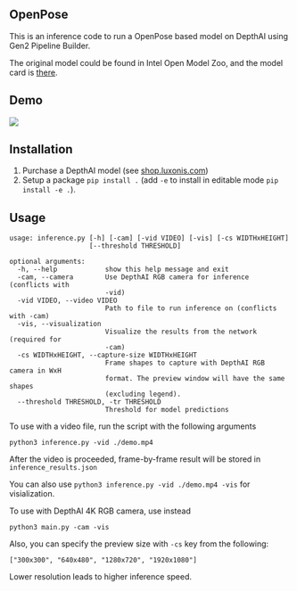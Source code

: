 ## OpenPose

This is an inference code to run a OpenPose based model on DepthAI using Gen2 Pipeline Builder.

The original model could be found in Intel Open Model Zoo, and the model card is [there](https://github.com/opencv/open_model_zoo/blob/7d235755e2d17f6186b11243a169966e4f05385a/models/intel/human-pose-estimation-0001).

## Demo

![](demo.gif)

## Installation

1. Purchase a DepthAI model (see [shop.luxonis.com](https://shop.luxonis.com/))
2. Setup a package `pip install .` (add `-e` to install in editable mode `pip install -e .`).

## Usage

```
usage: inference.py [-h] [-cam] [-vid VIDEO] [-vis] [-cs WIDTHxHEIGHT]
                    [--threshold THRESHOLD]

optional arguments:
  -h, --help            show this help message and exit
  -cam, --camera        Use DepthAI RGB camera for inference (conflicts with
                        -vid)
  -vid VIDEO, --video VIDEO
                        Path to file to run inference on (conflicts with -cam)
  -vis, --visualization
                        Visualize the results from the network (required for
                        -cam)
  -cs WIDTHxHEIGHT, --capture-size WIDTHxHEIGHT
                        Frame shapes to capture with DepthAI RGB camera in WxH
                        format. The preview window will have the same shapes
                        (excluding legend).
  --threshold THRESHOLD, -tr THRESHOLD
                        Threshold for model predictions
```

To use with a video file, run the script with the following arguments

```
python3 inference.py -vid ./demo.mp4
```

After the video is proceeded, frame-by-frame result will be stored in `inference_results.json`

You can also use `python3 inference.py -vid ./demo.mp4 -vis` for visialization.

To use with DepthAI 4K RGB camera, use instead

```
python3 main.py -cam -vis
```

Also, you can specify the preview size with `-cs` key from the following:

```
["300x300", "640x480", "1280x720", "1920x1080"]
```

Lower resolution leads to higher inference speed.
